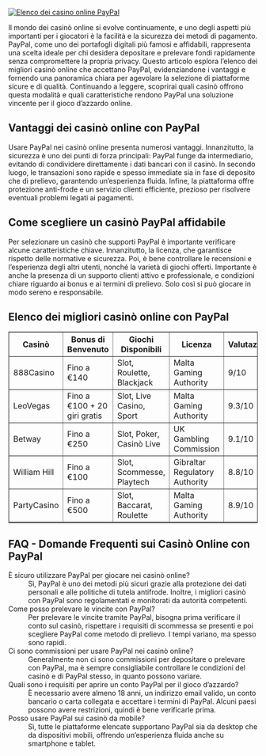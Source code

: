 [![Elenco dei casino online PayPal](https://123-caf.pages.dev/gitsignup.png)](https://vrmoo.ru/Bt82HjjY)

<p>Il mondo dei casinò online si evolve continuamente, e uno degli aspetti più importanti per i giocatori è la facilità e la sicurezza dei metodi di pagamento. PayPal, come uno dei portafogli digitali più famosi e affidabili, rappresenta una scelta ideale per chi desidera depositare e prelevare fondi rapidamente senza compromettere la propria privacy. Questo articolo esplora l’elenco dei migliori casinò online che accettano PayPal, evidenziandone i vantaggi e fornendo una panoramica chiara per agevolare la selezione di piattaforme sicure e di qualità. Continuando a leggere, scoprirai quali casinò offrono questa modalità e quali caratteristiche rendono PayPal una soluzione vincente per il gioco d’azzardo online.</p>  <h2>Vantaggi dei casinò online con PayPal</h2> <p>Usare PayPal nei casinò online presenta numerosi vantaggi. Innanzitutto, la sicurezza è uno dei punti di forza principali: PayPal funge da intermediario, evitando di condividere direttamente i dati bancari con il casinò. In secondo luogo, le transazioni sono rapide e spesso immediate sia in fase di deposito che di prelievo, garantendo un’esperienza fluida. Infine, la piattaforma offre protezione anti-frode e un servizio clienti efficiente, prezioso per risolvere eventuali problemi legati ai pagamenti.</p>  <h2>Come scegliere un casinò PayPal affidabile</h2> <p>Per selezionare un casinò che supporti PayPal è importante verificare alcune caratteristiche chiave. Innanzitutto, la licenza, che garantisce rispetto delle normative e sicurezza. Poi, è bene controllare le recensioni e l’esperienza degli altri utenti, nonché la varietà di giochi offerti. Importante è anche la presenza di un supporto clienti attivo e professionale, e condizioni chiare riguardo ai bonus e ai termini di prelievo. Solo così si può giocare in modo sereno e responsabile.</p>  <h2>Elenco dei migliori casinò online con PayPal</h2> <table border="1" cellpadding="8" cellspacing="0" style="border-collapse: collapse; width: 100%;">   <thead>     <tr>       <th>Casinò</th>       <th>Bonus di Benvenuto</th>       <th>Giochi Disponibili</th>       <th>Licenza</th>       <th>Valutazione</th>     </tr>   </thead>   <tbody>     <tr>       <td>888Casino</td>       <td>Fino a €140</td>       <td>Slot, Roulette, Blackjack</td>       <td>Malta Gaming Authority</td>       <td>9/10</td>     </tr>     <tr>       <td>LeoVegas</td>       <td>Fino a €100 + 20 giri gratis</td>       <td>Slot, Live Casino, Sport</td>       <td>Malta Gaming Authority</td>       <td>9.3/10</td>     </tr>     <tr>       <td>Betway</td>       <td>Fino a €250</td>       <td>Slot, Poker, Casinò Live</td>       <td>UK Gambling Commission</td>       <td>9.1/10</td>     </tr>     <tr>       <td>William Hill</td>       <td>Fino a €100</td>       <td>Slot, Scommesse, Playtech</td>       <td>Gibraltar Regulatory Authority</td>       <td>8.8/10</td>     </tr>     <tr>       <td>PartyCasino</td>       <td>Fino a €500</td>       <td>Slot, Baccarat, Roulette</td>       <td>Malta Gaming Authority</td>       <td>8.9/10</td>     </tr>   </tbody> </table>  <h2>FAQ - Domande Frequenti sui Casinò Online con PayPal</h2> <dl>   <dt>È sicuro utilizzare PayPal per giocare nei casinò online?</dt>   <dd>Sì, PayPal è uno dei metodi più sicuri grazie alla protezione dei dati personali e alle politiche di tutela antifrode. Inoltre, i migliori casinò con PayPal sono regolamentati e monitorati da autorità competenti.</dd>    <dt>Come posso prelevare le vincite con PayPal?</dt>   <dd>Per prelevare le vincite tramite PayPal, bisogna prima verificare il conto sul casinò, rispettare i requisiti di scommessa se presenti e poi scegliere PayPal come metodo di prelievo. I tempi variano, ma spesso sono rapidi.</dd>    <dt>Ci sono commissioni per usare PayPal nei casinò online?</dt>   <dd>Generalmente non ci sono commissioni per depositare o prelevare con PayPal, ma è sempre consigliabile controllare le condizioni del casinò e di PayPal stesso, in quanto possono variare.</dd>    <dt>Quali sono i requisiti per aprire un conto PayPal per il gioco d’azzardo?</dt>   <dd>È necessario avere almeno 18 anni, un indirizzo email valido, un conto bancario o carta collegata e accettare i termini di PayPal. Alcuni paesi possono avere restrizioni, quindi è bene verificarle prima.</dd>    <dt>Posso usare PayPal sui casinò da mobile?</dt>   <dd>Sì, tutte le piattaforme elencate supportano PayPal sia da desktop che da dispositivi mobili, offrendo un’esperienza fluida anche su smartphone e tablet.</dd> </dl>